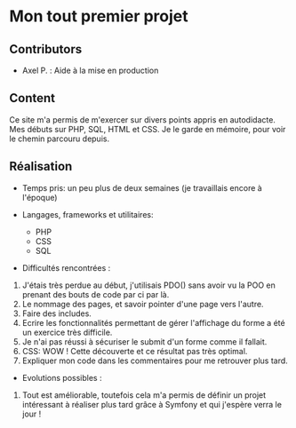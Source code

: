 # Mon tout premier projet

Contributors
--
- Axel P. : Aide à la mise en production

Content
--
Ce site m'a permis de m'exercer sur divers points appris en autodidacte. Mes débuts sur PHP, SQL, HTML et CSS.
Je le garde en mémoire, pour voir le chemin parcouru depuis.

Réalisation
--

- Temps pris: un peu plus de deux semaines (je travaillais encore à l'époque)
  
- Langages, frameworks et utilitaires:
  - PHP 
  - CSS
  - SQL



- Difficultés rencontrées :
1. J'étais très perdue au début, j'utilisais PDO() sans avoir vu la POO en prenant des bouts de code par ci par là.
2. Le nommage des pages, et savoir pointer d'une page vers l'autre.
3. Faire des includes.
4. Ecrire les fonctionnalités permettant de gérer l'affichage du forme a été un exercice très difficile.
5. Je n'ai pas réussi à sécuriser le submit d'un forme comme il fallait.
6. CSS: WOW ! Cette découverte et ce résultat pas très optimal.
7. Expliquer mon code dans les commentaires pour me retrouver plus tard.

- Evolutions possibles :
1. Tout est améliorable, toutefois cela m'a permis de définir un projet intéressant à réaliser plus tard grâce à Symfony et qui j'espère verra le jour !
  

